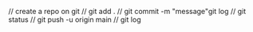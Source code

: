 // create a repo on git
// git add .
// git commit -m "message"git log
// git status
// git push -u origin main
// git log
